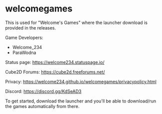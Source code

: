 # welcomegames
This is used for "Welcome's Games" where the launcher download is provided in the releases.

Game Developers:
- Welcome_234 
- ParaWodna 

Status page:
https://welcome234.statuspage.io/

Cube2D Forums:
https://cube2d.freeforums.net/

Privacy:
https://welcome234.github.io/welcomegames/privacypolicy.html

Discord:
https://discord.gg/KdSeAD3

To get started, download the launcher and you'll be able to download/run the games automatically from there.
